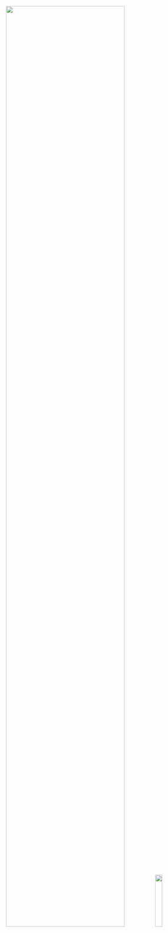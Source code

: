 <div align="center">
  <img src="https://github.com/user-attachments/assets/b64b4a85-a563-4d28-9bf4-22a896fc1b02" width="80%" />
  <img src="https://github.com/user-attachments/assets/069e9a98-dbd1-42b7-9cb0-8a827c52d263" width="19%" />
</div>
